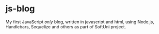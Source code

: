 # js-blog
My first JavaScript *only* blog, written in javascript and html, using Node.js, Handlebars, Sequelize and others as part of SoftUni project.
